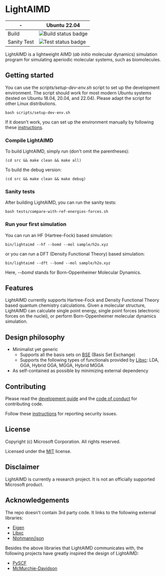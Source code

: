 # LightAIMD

| - | Ubuntu 22.04 |
|---|---|
|Build|![Build status badge](https://msai.visualstudio.com/LightAIMD/_apis/build/status/LightAIMD-CI)|
|Sanity Test|![Test status badge](https://msai.visualstudio.com/LightAIMD/_apis/build/status/LightAIMD-CI)|

LightAIMD is a lightweight AIMD (*ab initio* molecular dynamics) simulation program for simulating aperiodic molecular systems, such as biomolecules.

## Getting started
You can use the *scripts/setup-dev-env.sh* script to set up the development environment. The script should work for most modern Ubuntu systems (tested on Ubuntu 18.04, 20.04, and 22.04). Please adapt the script for other Linux distributions.

```shell
bash scripts/setup-dev-env.sh
```

If it doesn't work, you can set up the environment manually by following these [instructions](docs/setup-dev-env.md).

### Compile LightAIMD
To build LightAIMD, simply run (don't omit the parentheses):
```shell
(cd src && make clean && make all)
```

To build the debug version:
```shell
(cd src && make clean && make debug)
```

### Sanity tests
After building LightAIMD, you can run the sanity tests:
```shell
bash tests/compare-with-ref-energies-forces.sh
```

### Run your first simulation
You can run an HF (Hartree-Fock) based simulation:
```shell
bin/lightaimd --hf --bomd --mol sample/h2o.xyz
```
or you can run a DFT (Density Functional Theory) based simulation:
```shell
bin/lightaimd --dft --bomd --mol sample/h2o.xyz
```

Here, *--bomd* stands for Born-Oppenheimer Molecular Dynamics.

## Features

LightAIMD currently supports Hartree-Fock and Density Functional Theory based quantum chemistry calculations. Given a molecular structure, LightAIMD can calculate single point energy, single point forces (electronic forces on the nuclei), or perform Born-Oppenheimer molecular dynamics simulation.

## Design philosophy

- Minimalist yet generic
  - Supports all the basis sets on [BSE](https://www.basissetexchange.org/) (Basis Set Exchange)
  - Supports the following types of functionals provided by [Libxc](https://tddft.org/programs/libxc/): LDA, GGA, Hybrid GGA, MGGA, Hybrid MGGA
- As self-contained as possible by minimizing external dependency

## Contributing

Please read the [development guide](docs/dev-guide.md) and the [code of conduct](CODE_OF_CONDUCT.md) for contributing code.

Follow these [instructions](SECURITY.md) for reporting security issues.

## License

Copyright (c) Microsoft Corporation. All rights reserved.

Licensed under the [MIT](LICENSE.txt) license.

## Disclaimer

LightAIMD is currently a research project. It is not an officially supported Microsoft product.

## Acknowledgements

The repo doesn't contain 3rd party code. It links to the following external libraries:
- [Eigen](https://eigen.tuxfamily.org)
- [Libxc](https://www.tddft.org/programs/libxc/)
- [Nlohmann/json](https://github.com/nlohmann/json)

Besides the above libraries that LightAIMD communicates with, the following projects have greatly inspired the design of LightAIMD:
- [PySCF](https://github.com/pyscf/pyscf)
- [McMurchie-Davidson](https://github.com/jjgoings/McMurchie-Davidson)
